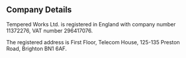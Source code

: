 
## Company Details

Tempered Works Ltd. is registered in England with company number 11372276, VAT number 296417076.

The registered address is First Floor, Telecom House, 125-135 Preston Road, Brighton BN1 6AF.